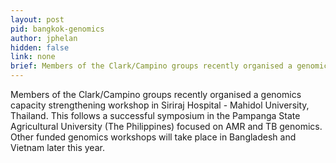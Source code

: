 ```yaml
---
layout: post
pid: bangkok-genomics
author: jphelan
hidden: false
link: none
brief: Members of the Clark/Campino groups recently organised a genomics capacity strengthening workshop in Siriraj Hospital - Mahidol University, Thailand. This follows a successful symposium in the Pampanga State Agricultural University (The Philippines) focused on AMR and TB genomics. Other funded genomics workshops will take place in Bangladesh and Vietnam later this year.
---
```

Members of the Clark/Campino groups recently organised a genomics capacity strengthening workshop in Siriraj Hospital - Mahidol University, Thailand. This follows a successful symposium in the Pampanga State Agricultural University (The Philippines) focused on AMR and TB genomics. Other funded genomics workshops will take place in Bangladesh and Vietnam later this year.